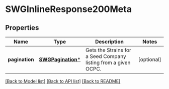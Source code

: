 # SWGInlineResponse200Meta

## Properties
Name | Type | Description | Notes
------------ | ------------- | ------------- | -------------
**pagination** | [**SWGPagination***](SWGPagination.md) | Gets the Strains for a Seed Company listing from a given OCPC. | [optional] 

[[Back to Model list]](../README.md#documentation-for-models) [[Back to API list]](../README.md#documentation-for-api-endpoints) [[Back to README]](../README.md)


